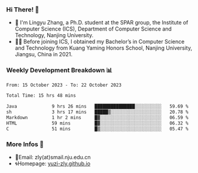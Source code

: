 ### Hi There! 👋 
- 🐳 I'm Lingyu Zhang, a Ph.D. student at the SPAR group, the Institute of Computer Science (ICS), Department of Computer Science and Technology, Nanjing University.
- 🧑‍🎓 Before joining ICS, I obtained my Bachelor’s in Computer Science and Technology from Kuang Yaming Honors School, Nanjing University, Jiangsu, China in 2021.

### Weekly Development Breakdown :bar_chart:

<!--START_SECTION:waka-->

```txt
From: 15 October 2023 - To: 22 October 2023

Total Time: 15 hrs 48 mins

Java             9 hrs 26 mins   ███████████████░░░░░░░░░░   59.69 %
sh               3 hrs 17 mins   █████▒░░░░░░░░░░░░░░░░░░░   20.78 %
Markdown         1 hr 2 mins     █▓░░░░░░░░░░░░░░░░░░░░░░░   06.59 %
HTML             59 mins         █▓░░░░░░░░░░░░░░░░░░░░░░░   06.32 %
C                51 mins         █▒░░░░░░░░░░░░░░░░░░░░░░░   05.47 %
```

<!--END_SECTION:waka-->

<!--
### Github Contributions :octocat:

![](https://raw.githubusercontent.com/yuzi-zly/yuzi-zly/output/github-contribution-grid-snake.svg)              
-->

### More Infos 📖

- 📧Email: zly(at)smail.nju.edu.cn
- 🌀Homepage: [yuzi-zly.github.io](https://yuzi-zly.github.io/)
